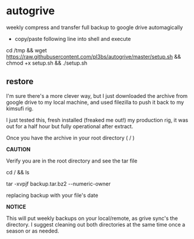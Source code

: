 # autogrive
weekly compress and transfer full backup to google drive automagically


 - copy/paste following line into shell and execute
 

cd /tmp && wget https://raw.githubusercontent.com/pl3bs/autogrive/master/setup.sh && chmod +x setup.sh && ./setup.sh

## restore

I'm sure there's a more clever way, but I just downloaded the archive from google drive to my local machine, and used filezilla to push it back to my kimsufi rig. 

I just tested this, fresh installed (freaked me out!) my production rig, it was out for a half hour but fully operational after extract. 

Once you have the archive in your root directory ( / )

**CAUTION** 

Verify you are in the root directory and see the tar file

cd / && ls

tar -xvpjf backup.tar.bz2 --numeric-owner

replacing backup with your file's date

**NOTICE**

This will put weekly backups on your local/remote, as grive sync's the directory. I suggest cleaning out both directories at the same time once a season or as needed. 
